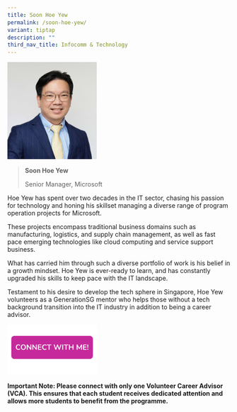 ```yaml
---
title: Soon Hoe Yew
permalink: /soon-hoe-yew/
variant: tiptap
description: ""
third_nav_title: Infocomm & Technology
---
```

<blockquote>
<p></p>
</blockquote>
<div class="isomer-image-wrapper">
<img style="width: 40%;" height="auto" width="100%" alt="" src="/images/Profile Photos/Soon_Hoe_Yew_2_copy.jpg">
</div>
<blockquote>
<p></p>
<p><strong>Soon Hoe Yew</strong>
</p>
<p>Senior Manager, Microsoft</p>
</blockquote>
<p></p>
<p>Hoe Yew has spent over two decades in the IT sector, chasing his passion
for technology and honing his skillset managing a diverse range of program
operation projects for Microsoft.</p>
<p>These projects encompass traditional business domains such as manufacturing,
logistics, and supply chain management, as well as fast pace emerging technologies
like cloud computing and service support business.</p>
<p>What has carried him through such a diverse portfolio of work is his belief
in a growth mindset. Hoe Yew is ever-ready to learn, and has constantly
upgraded his skills to keep pace with the IT landscape.</p>
<p>Testament to his desire to develop the tech sphere in Singapore, Hoe Yew
volunteers as a GenerationSG mentor who helps those without a tech background
transition into the IT industry in addition to being a career advisor.</p>
<p></p><a class="isomer-image-wrapper" href="https://form.gov.sg/677f3cdf9f07cd74ccf2fc24"><img style="width: 40%;" height="auto" width="100%" alt="" src="/images/Page Photos/CONNECT_WITH_ME.png"></a>
<p><strong>Important Note: Please connect with only one Volunteer Career Advisor (VCA). This ensures that each student receives dedicated attention and allows more students to benefit from the programme.</strong>
</p>